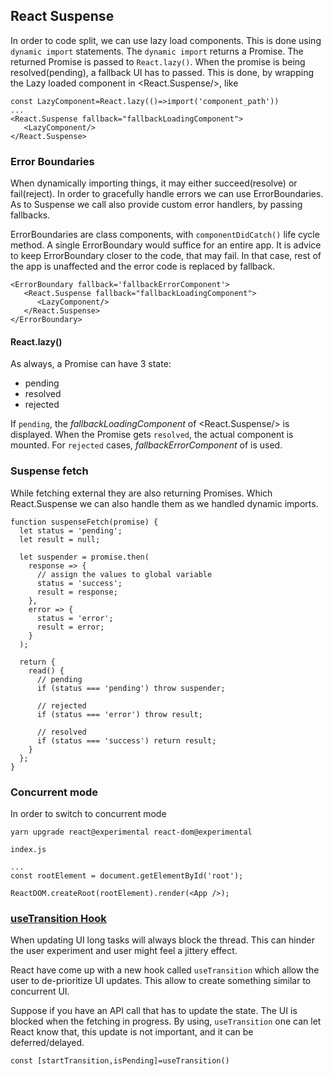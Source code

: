 ## React Suspense

In order to code split, we can use lazy load components. This is done using `dynamic import` statements. The `dynamic import` returns a Promise. The returned Promise is passed to `React.lazy()`. When the promise is being resolved(pending), a fallback UI has to passed. This is done, by wrapping the Lazy loaded component in <React.Suspense/>, like

```
const LazyComponent=React.lazy(()=>import('component_path'))
...
<React.Suspense fallback="fallbackLoadingComponent">
   <LazyComponent/>
</React.Suspense>
```

### Error Boundaries

When dynamically importing things, it may either succeed(resolve) or fail(reject). In order to gracefully handle errors we can use ErrorBoundaries. As to Suspense we call also provide custom error handlers, by passing fallbacks.

ErrorBoundaries are class components, with `componentDidCatch()` life cycle method. A single ErrorBoundary would suffice for an entire app. It is advice to keep ErrorBoundary closer to the code, that may fail. In that case, rest of the app is unaffected and the error code is replaced by fallback.

```
<ErrorBoundary fallback='fallbackErrorComponent'>
   <React.Suspense fallback="fallbackLoadingComponent">
      <LazyComponent/>
   </React.Suspense>
</ErrorBoundary>
```

#### React.lazy()

As always, a Promise can have 3 state:

- pending
- resolved
- rejected

If `pending`, the _fallbackLoadingComponent_ of <React.Suspense/> is displayed.
When the Promise gets `resolved`, the actual component is mounted.
For `rejected` cases, _fallbackErrorComponent_ of <ErrorBoundary/> is used.

### Suspense fetch

While fetching external they are also returning Promises. Which React.Suspense we can also handle them as we handled dynamic imports.

```
function suspenseFetch(promise) {
  let status = 'pending';
  let result = null;

  let suspender = promise.then(
    response => {
      // assign the values to global variable
      status = 'success';
      result = response;
    },
    error => {
      status = 'error';
      result = error;
    }
  );

  return {
    read() {
      // pending
      if (status === 'pending') throw suspender;

      // rejected
      if (status === 'error') throw result;

      // resolved
      if (status === 'success') return result;
    }
  };
}
```

### Concurrent mode

In order to switch to concurrent mode

```
yarn upgrade react@experimental react-dom@experimental
```

`index.js`
```
...
const rootElement = document.getElementById('root');

ReactDOM.createRoot(rootElement).render(<App />);
```

### [useTransition Hook](https://reactjs.org/docs/concurrent-mode-patterns.html#wrapping-setstate-in-a-transition)

When updating UI long tasks will always block the thread. This can hinder the user experiment and user might feel a jittery effect.

React have come up with a new hook called `useTransition` which allow the user to de-prioritize UI updates. This allow to create something similar to concurrent UI.

Suppose if you have an API call that has to update the state. The UI is blocked when the fetching in progress. By using, `useTransition` one can let React know that, this update is not important, and it can be deferred/delayed.

```
const [startTransition,isPending]=useTransition()
```